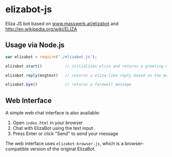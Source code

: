 elizabot-js
===========

Eliza JS bot based on www.masswerk.at/elizabot and http://en.wikipedia.org/wiki/ELIZA

## Usage via Node.js

```javascript
var elizabot = require('./elizabot.js');

elizabot.start()          // initializes eliza and returns a greeting message

elizabot.reply(msgtext)   // returns a eliza-like reply based on the message text passed into it

elizabot.bye()            // returns a farewell message
```

## Web Interface

A simple web chat interface is also available:

1. Open `index.html` in your browser
2. Chat with ElizaBot using the text input
3. Press Enter or click "Send" to send your message

The web interface uses `elizabot-browser.js`, which is a browser-compatible version of the original ElizaBot.